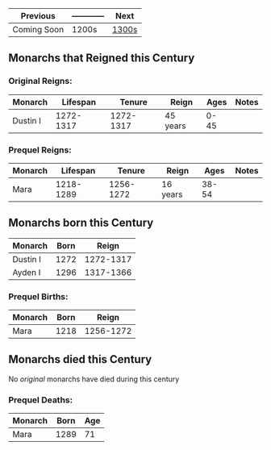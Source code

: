 | Previous | ———— | Next |
| - | - | - |
| Coming Soon | 1200s | [1300s] |

[1300s]: ../1300_1399/readme.md
## Monarchs that Reigned this Century
### Original Reigns:
| Monarch | Lifespan | Tenure | Reign | Ages | Notes |
| ------- | ------- | ------- | ------- | ------- | ------- |
| Dustin I | 1272-1317 | 1272-1317 | 45 years | 0-45 | |

### Prequel Reigns:
| Monarch | Lifespan | Tenure | Reign | Ages | Notes |
| ------- | ------- | ------- | ------- | ------- | ------- |
| Mara | 1218-1289 | 1256-1272 | 16 years | 38-54 | |


## Monarchs born this Century
| Monarch | Born | Reign |
| ------- | ------- | ----- |
| Dustin I | 1272 | 1272-1317 |
| Ayden I | 1296 | 1317-1366 |
### Prequel Births:
| Monarch | Born | Reign |
| ------- | ------- | ----- |
| Mara | 1218 | 1256-1272 |

## Monarchs died this Century
No *original* monarchs have died during this century

### Prequel Deaths:
| Monarch | Born | Age |
| ------- | ------- | ----- |
| Mara | 1289 | 71 |
